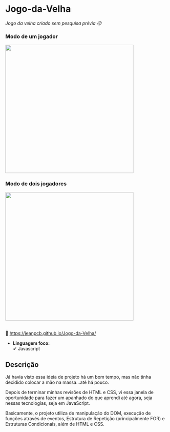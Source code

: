 # Jogo-da-Velha

*Jogo da velha criado sem pesquisa prévia 😝*

### Modo de um jogador
<div><img src='./assets/gifs/one-player-screen.gif' height='400'></div>

### Modo de dois jogadores
<div><img src='./assets/gifs/one-player-screen.gif' height='400'></div>
<br>

🔗 https://jeanpcb.github.io/Jogo-da-Velha/

- **Linguagem foco:** <br>
✔ Javascript 

## Descrição

Já havia visto essa ideia de projeto há um bom tempo, mas não tinha decidido colocar a mão na massa...até há pouco.

Depois de terminar minhas revisões de HTML e CSS, vi essa janela de oportunidade para fazer um apanhado do que aprendi até agora, seja nessas tecnologias, seja em JavaScript.

Basicamente, o projeto utiliza de manipulação do DOM, execução de funções através de eventos, Estrutura de Repetição (principalmente FOR) e Estruturas Condicionais, além de HTML e CSS.
